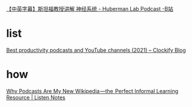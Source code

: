 [【中英字幕】斯坦福教授讲解 神经系统 - Huberman Lab Podcast -B站](https://www.bilibili.com/video/BV1LT4y1P7hs?p=1)
# list
[Best productivity podcasts and YouTube channels (2021) – Clockify Blog](https://clockify.me/blog/productivity/productivity-podcasts-youtube/)
# how
[Why Podcasts Are My New Wikipedia —the  Perfect Informal Learning Resource | Listen Notes](https://www.listennotes.com/blog/why-podcasts-are-my-new-wikipedia-the-perfect-41/)